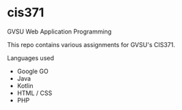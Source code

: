 # cis371
GVSU Web Application Programming

This repo contains various assignments for GVSU's CIS371.

Languages used
- Google GO
- Java
- Kotlin
- HTML / CSS
- PHP 

